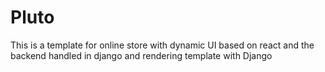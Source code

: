 # Pluto
This is a template for online store with dynamic UI based on react and the backend handled in django and rendering template with Django
